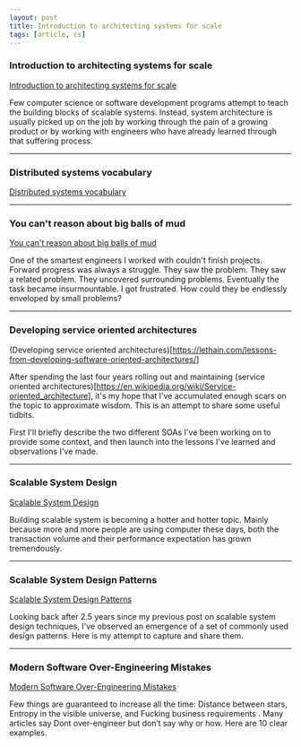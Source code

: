 ```yaml
---
layout: post
title: Introduction to architecting systems for scale
tags: [article, cs]
---
```


<!--more-->

### Introduction to architecting systems for scale

[Introduction to architecting systems for scale](https://lethain.com/introduction-to-architecting-systems-for-scale/)

Few computer science or software development programs attempt to teach the building blocks of scalable systems. Instead, system architecture is usually picked up on the job by working through the pain of a growing product or by working with engineers who have already learned through that suffering process.

---

### Distributed systems vocabulary

[Distributed systems vocabulary](https://lethain.com/distributed-systems-vocabulary/)

---

### You can't reason about big balls of mud

[You can't reason about big balls of mud](https://lethain.com/reasoning-about-big-balls-of-mud/)

One of the smartest engineers I worked with couldn't finish projects. Forward progress was always a struggle. They saw the problem. They saw a related problem. They uncovered surrounding problems. Eventually the task became insurmountable. I got frustrated. How could they be endlessly enveloped by small problems?

--- 

### Developing service oriented architectures

(Developing service oriented architectures)[https://lethain.com/lessons-from-developing-software-oriented-architectures/]

After spending the last four years rolling out and maintaining (service oriented architectures)[https://en.wikipedia.org/wiki/Service-oriented_architecture], it's my hope that I've accumulated enough scars on the topic to approximate wisdom. This is an attempt to share some useful tidbits.

First I'll briefly describe the two different SOAs I've been working on to provide some context, and then launch into the lessons I've learned and observations I've made.

---

### Scalable System Design
[Scalable System Design](http://horicky.blogspot.com/2008/02/scalable-system-design.html)

Building scalable system is becoming a hotter and hotter topic. Mainly because more and more people are using computer these days, both the transaction volume and their performance expectation has grown tremendously.

---

### Scalable System Design Patterns
[Scalable System Design Patterns](http://horicky.blogspot.com/2010/10/scalable-system-design-patterns.html)

Looking back after 2.5 years since my previous post on scalable system design techniques, I've observed an emergence of a set of commonly used design patterns. Here is my attempt to capture and share them.

---

### Modern Software Over-Engineering Mistakes

[Modern Software Over-Engineering Mistakes](https://medium.com/@rdsubhas/10-modern-software-engineering-mistakes-bc67fbef4fc8#.da6dvzyne)

Few things are guaranteed to increase all the time: Distance between stars, Entropy in the visible universe, and Fucking business requirements . Many articles say Dont over-engineer but don’t say why or how. Here are 10 clear examples.